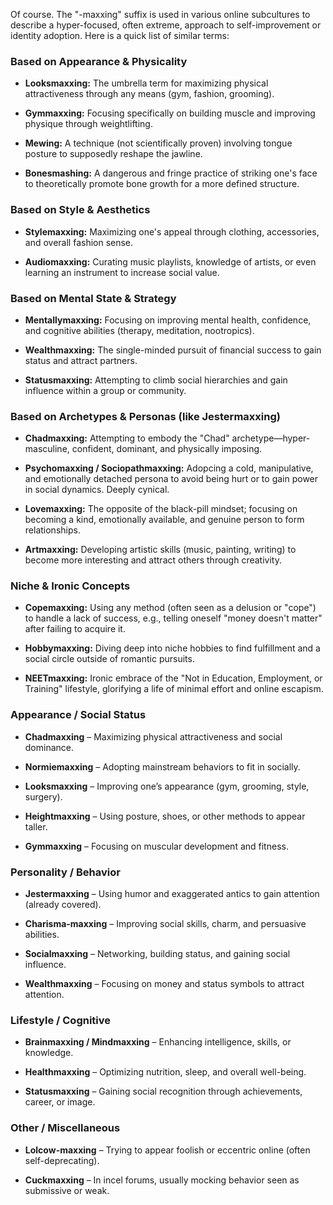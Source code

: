 
Of course. The "-maxxing" suffix is used in various online subcultures to describe a hyper-focused, often extreme, approach to self-improvement or identity adoption. Here is a quick list of similar terms:

### Based on Appearance & Physicality

- **Looksmaxxing:** The umbrella term for maximizing physical attractiveness through any means (gym, fashion, grooming).
    
- **Gymmaxxing:** Focusing specifically on building muscle and improving physique through weightlifting.
    
- **Mewing:** A technique (not scientifically proven) involving tongue posture to supposedly reshape the jawline.
    
- **Bonesmashing:** A dangerous and fringe practice of striking one's face to theoretically promote bone growth for a more defined structure.
    

### Based on Style & Aesthetics

- **Stylemaxxing:** Maximizing one's appeal through clothing, accessories, and overall fashion sense.
    
- **Audiomaxxing:** Curating music playlists, knowledge of artists, or even learning an instrument to increase social value.
    

### Based on Mental State & Strategy

- **Mentallymaxxing:** Focusing on improving mental health, confidence, and cognitive abilities (therapy, meditation, nootropics).
    
- **Wealthmaxxing:** The single-minded pursuit of financial success to gain status and attract partners.
    
- **Statusmaxxing:** Attempting to climb social hierarchies and gain influence within a group or community.
    

### Based on Archetypes & Personas (like Jestermaxxing)

- **Chadmaxxing:** Attempting to embody the "Chad" archetype—hyper-masculine, confident, dominant, and physically imposing.
    
- **Psychomaxxing / Sociopathmaxxing:** Adopcing a cold, manipulative, and emotionally detached persona to avoid being hurt or to gain power in social dynamics. Deeply cynical.
    
- **Lovemaxxing:** The opposite of the black-pill mindset; focusing on becoming a kind, emotionally available, and genuine person to form relationships.
    
- **Artmaxxing:** Developing artistic skills (music, painting, writing) to become more interesting and attract others through creativity.
    

### Niche & Ironic Concepts

- **Copemaxxing:** Using any method (often seen as a delusion or "cope") to handle a lack of success, e.g., telling oneself "money doesn't matter" after failing to acquire it.
    
- **Hobbymaxxing:** Diving deep into niche hobbies to find fulfillment and a social circle outside of romantic pursuits.
    
- **NEETmaxxing:** Ironic embrace of the "Not in Education, Employment, or Training" lifestyle, glorifying a life of minimal effort and online escapism.
### **Appearance / Social Status**

- **Chadmaxxing** – Maximizing physical attractiveness and social dominance.
    
- **Normiemaxxing** – Adopting mainstream behaviors to fit in socially.
    
- **Looksmaxxing** – Improving one’s appearance (gym, grooming, style, surgery).
    
- **Heightmaxxing** – Using posture, shoes, or other methods to appear taller.
    
- **Gymmaxxing** – Focusing on muscular development and fitness.
    

### **Personality / Behavior**

- **Jestermaxxing** – Using humor and exaggerated antics to gain attention (already covered).
    
- **Charisma-maxxing** – Improving social skills, charm, and persuasive abilities.
    
- **Socialmaxxing** – Networking, building status, and gaining social influence.
    
- **Wealthmaxxing** – Focusing on money and status symbols to attract attention.
    

### **Lifestyle / Cognitive**

- **Brainmaxxing / Mindmaxxing** – Enhancing intelligence, skills, or knowledge.
    
- **Healthmaxxing** – Optimizing nutrition, sleep, and overall well-being.
    
- **Statusmaxxing** – Gaining social recognition through achievements, career, or image.
    

### **Other / Miscellaneous**

- **Lolcow-maxxing** – Trying to appear foolish or eccentric online (often self-deprecating).
    
- **Cuckmaxxing** – In incel forums, usually mocking behavior seen as submissive or weak.